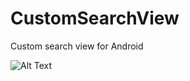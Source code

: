 # CustomSearchView
Custom search view for Android

![Alt Text](https://firebasestorage.googleapis.com/v0/b/cybrillatest-ad60b.appspot.com/o/customsearchgif.gif?alt=media&token=de306ac5-8cb1-48a7-b83e-f5afac81e4b3)
